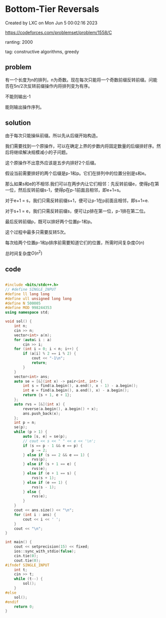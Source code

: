 # Bottom-Tier Reversals

Created by LXC on Mon Jun  5 00:02:16 2023

https://codeforces.com/problemset/problem/1558/C

ranting: 2000

tag: constructive algorithms, greedy

## problem

有一个长度为n的排列，n为奇数。现在每次只能将一个奇数前缀反转前缀。问能否在5n/2次反转前缀操作内将排列变为有序。

不能则输出-1

能则输出操作序列。

## solution

由于每次只能操纵前缀。所以先从后缀开始构造。

我们需要找到一个原操作，可以在确定上界的步数内将固定数量的后缀排好序。然后将继续解决规模减小的子问题。

这个原操作不出意外应该是五步内排好2个后缀。

假设当前需要排好的两个后缀是p-1和p。它们在排列中的位置分别是s和e。

那么如果s和e的不相邻.我们可以在两步内让它们相邻：先反转前缀e，使得p在第一位，然后反转前缀s-1，使得p在p-1前面且相邻，即e+1=s。

对于e+1 = s，我们只需反转前缀s+1，便可让p-1在p前面且相邻，即s+1=e.

对于s+1 = e，我们只需反转前缀s，便可让p排在第一位，p-1排在第二位。

最后反转前缀p，既可以排好两个位置p-1和p。

这个过程中最多只需要反转5次。

每次给两个位置p-1和p排序前需要知道它们的位置，所需时间复杂度$O(n)$

总时间复杂度$O(n^2)$

## code

``` cpp

#include <bits/stdc++.h>
// #define SINGLE_INPUT
#define ll long long
#define ull unsigned long long
#define N 500005
#define MOD 998244353
using namespace std;

void sol() {
    int n;
    cin >> n;
    vector<int> a(n);
    for (auto& i : a)
        cin >> i;
    for (int i = 0; i < n; i++) {
        if (a[i] % 2 == i % 2) {
            cout << "-1\n";
            return;
        }
    }
    vector<int> ans;
    auto se = [&](int x) -> pair<int, int> {
        int s = find(a.begin(), a.end(), x - 1) - a.begin();
        int e = find(a.begin(), a.end(), x) - a.begin();
        return {s + 1, e + 1};
    };
    auto rvs = [&](int x) {
        reverse(a.begin(), a.begin() + x);
        ans.push_back(x);
    };
    int p = n;
    se(p);
    while (p > 1) {
        auto [s, e] = se(p);
        // cout << s << " " << e << '\n';
        if (s == p - 1 && e == p) {
            p -= 2;
        } else if (s == 2 && e == 1) {
            rvs(p);
        } else if (s + 1 == e) {
            rvs(e);
        } else if (e + 1 == s) {
            rvs(s + 1);
        } else if (e == 1) {
            rvs(s - 1);
        } else {
            rvs(e);
        }
    }
    cout << ans.size() << "\n";
    for (int i : ans) {
        cout << i << ' ';
    }
    cout << "\n";
}

int main() {
    cout << setprecision(15) << fixed;
    ios::sync_with_stdio(false);
    cin.tie(0);
    cout.tie(0);
#ifndef SINGLE_INPUT
    int t;
    cin >> t;
    while (t--) {
        sol();
    }
#else
    sol();
#endif
    return 0;
}

```
